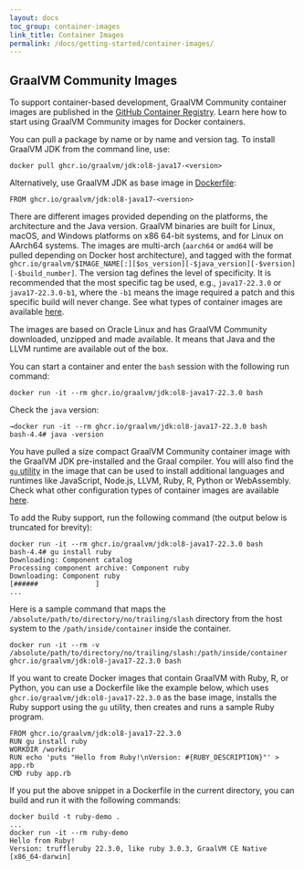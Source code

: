```yaml
---
layout: docs
toc_group: container-images
link_title: Container Images
permalink: /docs/getting-started/container-images/
---
```


## GraalVM Community Images

To support container-based development, GraalVM Community container images are published in the [GitHub Container Registry](https://github.com/orgs/graalvm/packages).
Learn here how to start using GraalVM Community images for Docker containers.

You can pull a package by name or by name and version tag. To install GraalVM JDK from the command line, use:
```shell
docker pull ghcr.io/graalvm/jdk:ol8-java17-<version>
```

Alternatively, use GraalVM JDK as base image in [Dockerfile](https://docs.docker.com/engine/reference/builder/):
```shell
FROM ghcr.io/graalvm/jdk:ol8-java17-<version>
```

There are different images provided depending on the  platforms, the architecture and the Java version.
GraalVM binaries are built for Linux, macOS, and Windows platforms on x86 64-bit systems, and for Linux on AArch64 systems.
The images are multi-arch (`aarch64` or `amd64` will be pulled depending on Docker host architecture), and tagged with the format `ghcr.io/graalvm/$IMAGE_NAME[:][$os_version][-$java_version][-$version][-$build_number]`.
The version tag defines the level of specificity.
It is recommended that the most specific tag be used, e.g., `java17-22.3.0` or `java17-22.3.0-b1`, where the `-b1` means the image required a patch and this specific build will never change.
See what types of container images are available [here](https://github.com/graalvm/container).

The images are based on Oracle Linux and has GraalVM Community downloaded, unzipped and made available.
It means that Java and the LLVM runtime are available out of the box.

You can start a container and enter the `bash` session with the following run command:
```shell
docker run -it --rm ghcr.io/graalvm/jdk:ol8-java17-22.3.0 bash
```

Check the `java` version:
```shell
→docker run -it --rm ghcr.io/graalvm/jdk:ol8-java17-22.3.0 bash
bash-4.4# java -version
```

You have pulled a size compact GraalVM Community container image with the GraalVM JDK pre-installed and the Graal compiler.
You will also find the [`gu` utility](../../../reference-manual/graalvm-updater.md) in the image that can be used to install additional languages and runtimes like JavaScript, Node.js, LLVM, Ruby, R, Python or WebAssembly.
Check what other configuration types of container images are available [here](https://github.com/graalvm/container).

To add the Ruby support, run the following command (the output below is truncated for brevity):
```shell
docker run -it --rm ghcr.io/graalvm/jdk:ol8-java17-22.3.0 bash
bash-4.4# gu install ruby
Downloading: Component catalog
Processing component archive: Component ruby
Downloading: Component ruby
[######              ]
...
```
Here is a sample command that maps the `/absolute/path/to/directory/no/trailing/slash` directory from the host system to the `/path/inside/container` inside the container.

```shell
docker run -it --rm -v /absolute/path/to/directory/no/trailing/slash:/path/inside/container ghcr.io/graalvm/jdk:ol8-java17-22.3.0 bash
```

If you want to create Docker images that contain GraalVM with Ruby, R, or Python, you can use a Dockerfile like the example below, which uses `ghcr.io/graalvm/jdk:ol8-java17-22.3.0` as the base image, installs the Ruby support using the `gu` utility, then creates and runs a sample Ruby program.

```shell
FROM ghcr.io/graalvm/jdk:ol8-java17-22.3.0
RUN gu install ruby
WORKDIR /workdir
RUN echo 'puts "Hello from Ruby!\nVersion: #{RUBY_DESCRIPTION}"' > app.rb
CMD ruby app.rb
```

If you put the above snippet in a Dockerfile in the current directory, you can build and run it with the following commands:

```shell
docker build -t ruby-demo .
...
docker run -it --rm ruby-demo
Hello from Ruby!
Version: truffleruby 22.3.0, like ruby 3.0.3, GraalVM CE Native [x86_64-darwin]
```
